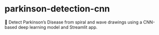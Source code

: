 # parkinson-detection-cnn
🧠 Detect Parkinson’s Disease from spiral and wave drawings using a CNN-based deep learning model and Streamlit app.
